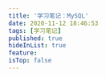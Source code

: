 ```yaml
---
title: '学习笔记：MySQL'
date: 2020-11-12 18:46:53
tags: [学习笔记]
published: true
hideInList: true
feature: 
isTop: false
---
```

###
